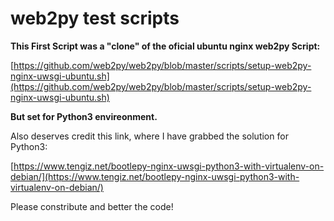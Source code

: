 # web2py test scripts

**This First Script was a "clone" of the oficial ubuntu nginx web2py Script:**

[https://github.com/web2py/web2py/blob/master/scripts/setup-web2py-nginx-uwsgi-ubuntu.sh](https://github.com/web2py/web2py/blob/master/scripts/setup-web2py-nginx-uwsgi-ubuntu.sh)

**But set for Python3 envireonment.**

Also deserves credit this link, where I have grabbed the solution for Python3:

[https://www.tengiz.net/bootlepy-nginx-uwsgi-python3-with-virtualenv-on-debian/](https://www.tengiz.net/bootlepy-nginx-uwsgi-python3-with-virtualenv-on-debian/)

Please constribute and better the code!


